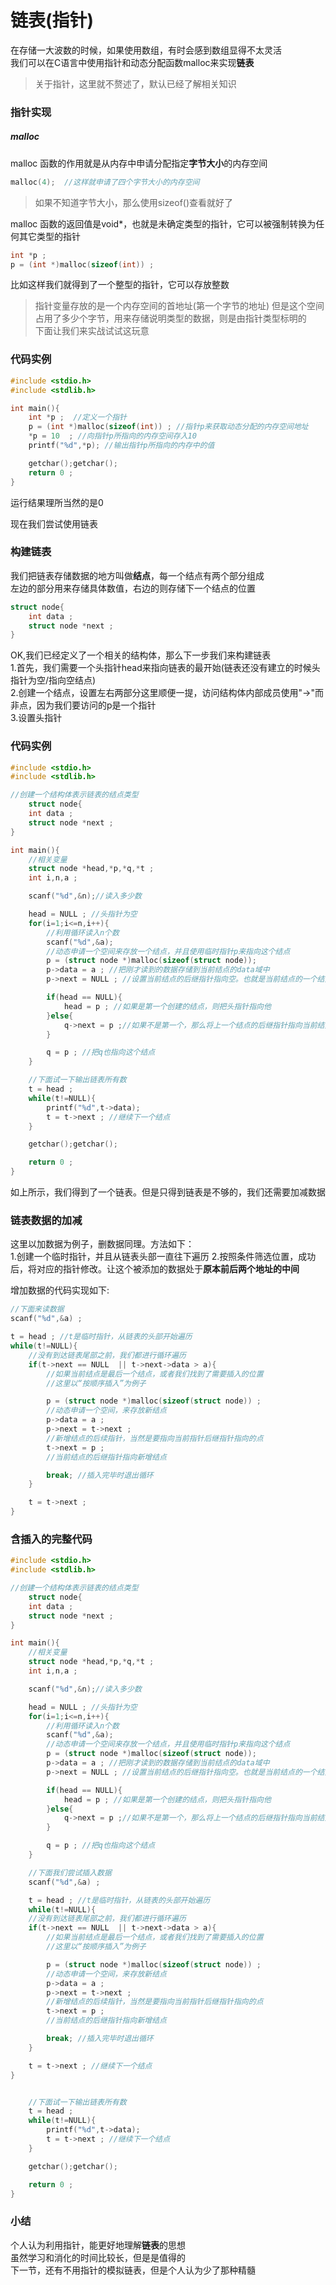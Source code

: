 # 链表(指针)  
在存储一大波数的时候，如果使用数组，有时会感到数组显得不太灵活  
我们可以在C语言中使用指针和动态分配函数malloc来实现**链表**  
>关于指针，这里就不赘述了，默认已经了解相关知识  
  
### 指针实现  
##### malloc 
malloc 函数的作用就是从内存中申请分配指定**字节大小**的内存空间  
```c
malloc(4);  //这样就申请了四个字节大小的内存空间
```  
  
>如果不知道字节大小，那么使用sizeof()查看就好了  

malloc 函数的返回值是void*，也就是未确定类型的指针，它可以被强制转换为任何其它类型的指针  
```c
int *p ; 
p = (int *)malloc(sizeof(int)) ; 
```  
比如这样我们就得到了一个整型的指针，它可以存放整数  
>指针变量存放的是一个内存空间的首地址(第一个字节的地址)
>但是这个空间占用了多少个字节，用来存储说明类型的数据，则是由指针类型标明的  
下面让我们来实战试试这玩意  

### 代码实例  
```c
#include <stdio.h>
#include <stdlib.h>

int main(){
    int *p ;  //定义一个指针
    p = (int *)malloc(sizeof(int)) ; //指针p来获取动态分配的内存空间地址
    *p = 10  ; //向指针p所指向的内存空间存入10
    printf("%d",*p); //输出指针p所指向的内存中的值

    getchar();getchar();
    return 0 ;
}

```  
运行结果理所当然的是0  
  
现在我们尝试使用链表

### 构建链表  
我们把链表存储数据的地方叫做**结点**，每一个结点有两个部分组成    
左边的部分用来存储具体数值，右边的则存储下一个结点的位置  
```c
struct node{
    int data ; 
    struct node *next ; 
}
```  

OK,我们已经定义了一个相关的结构体，那么下一步我们来构建链表  
1.首先，我们需要一个头指针head来指向链表的最开始(链表还没有建立的时候头指针为空/指向空结点)  
2.创建一个结点，设置左右两部分这里顺便一提，访问结构体内部成员使用"->"而非点，因为我们要访问的p是一个指针  
3.设置头指针  
### 代码实例  
```c
#include <stdio.h>
#include <stdlib.h>

//创建一个结构体表示链表的结点类型  
    struct node{
    int data ; 
    struct node *next ; 
} 

int main(){
    //相关变量
    struct node *head,*p,*q,*t ; 
    int i,n,a ; 

    scanf("%d",&n);//读入多少数

    head = NULL ; //头指针为空
    for(i=1;i<=n,i++){
        //利用循环读入n个数
        scanf("%d",&a);
        //动态申请一个空间来存放一个结点，并且使用临时指针p来指向这个结点  
        p = (struct node *)malloc(sizeof(struct node));
        p->data = a ; //把刚才读到的数据存储到当前结点的data域中
        p->next = NULL ; //设置当前结点的后继指针指向空。也就是当前结点的一个结点为空

        if(head == NULL){
            head = p ; //如果是第一个创建的结点，则把头指针指向他
        }else{
            q->next = p ;//如果不是第一个，那么将上一个结点的后继指针指向当前结点
        }

        q = p ; //把q也指向这个结点  
    }

    //下面试一下输出链表所有数
    t = head ; 
    while(t!=NULL){
        printf("%d",t->data);
        t = t->next ; //继续下一个结点
    }

    getchar();getchar();

    return 0 ;
}
```

如上所示，我们得到了一个链表。但是只得到链表是不够的，我们还需要加减数据  

### 链表数据的加减  
这里以加数据为例子，删数据同理。方法如下：  
1.创建一个临时指针，并且从链表头部一直往下遍历
2.按照条件筛选位置，成功后，将对应的指针修改。让这个被添加的数据处于**原本前后两个地址的中间**  
   
增加数据的代码实现如下:
```C
//下面来读数据  
scanf("%d",&a) ; 

t = head ; //t是临时指针，从链表的头部开始遍历  
while(t!=NULL){
    //没有到达链表尾部之前，我们都进行循环遍历  
    if(t->next == NULL  || t->next->data > a){
        //如果当前结点是最后一个结点，或者我们找到了需要插入的位置
        //这里以“按顺序插入”为例子

        p = (struct node *)malloc(sizeof(struct node)) ; 
        //动态申请一个空间，来存放新结点  
        p->data = a ;
        p->next = t->next ; 
        //新增结点的后续指针，当然是要指向当前指针后继指针指向的点
        t->next = p ;
        //当前结点的后继指针指向新增结点

        break; //插入完毕时退出循环
    }

    t = t->next ; 
}
```


### 含插入的完整代码

```C
#include <stdio.h>
#include <stdlib.h>

//创建一个结构体表示链表的结点类型  
    struct node{
    int data ; 
    struct node *next ; 
} 

int main(){
    //相关变量
    struct node *head,*p,*q,*t ; 
    int i,n,a ; 

    scanf("%d",&n);//读入多少数

    head = NULL ; //头指针为空
    for(i=1;i<=n,i++){
        //利用循环读入n个数
        scanf("%d",&a);
        //动态申请一个空间来存放一个结点，并且使用临时指针p来指向这个结点  
        p = (struct node *)malloc(sizeof(struct node));
        p->data = a ; //把刚才读到的数据存储到当前结点的data域中
        p->next = NULL ; //设置当前结点的后继指针指向空。也就是当前结点的一个结点为空

        if(head == NULL){
            head = p ; //如果是第一个创建的结点，则把头指针指向他
        }else{
            q->next = p ;//如果不是第一个，那么将上一个结点的后继指针指向当前结点
        }

        q = p ; //把q也指向这个结点  
    }

    //下面我们尝试插入数据
    scanf("%d",&a) ; 

    t = head ; //t是临时指针，从链表的头部开始遍历  
    while(t!=NULL){
    //没有到达链表尾部之前，我们都进行循环遍历  
    if(t->next == NULL  || t->next->data > a){
        //如果当前结点是最后一个结点，或者我们找到了需要插入的位置
        //这里以“按顺序插入”为例子

        p = (struct node *)malloc(sizeof(struct node)) ; 
        //动态申请一个空间，来存放新结点  
        p->data = a ;
        p->next = t->next ; 
        //新增结点的后续指针，当然是要指向当前指针后继指针指向的点
        t->next = p ;
        //当前结点的后继指针指向新增结点

        break; //插入完毕时退出循环
    }

    t = t->next ; //继续下一个结点
}


    //下面试一下输出链表所有数
    t = head ; 
    while(t!=NULL){
        printf("%d",t->data);
        t = t->next ; //继续下一个结点
    }

    getchar();getchar();

    return 0 ;
}

```  

### 小结
个人认为利用指针，能更好地理解**链表**的思想  
虽然学习和消化的时间比较长，但是是值得的  
下一节，还有不用指针的模拟链表，但是个人认为少了那种精髓    



